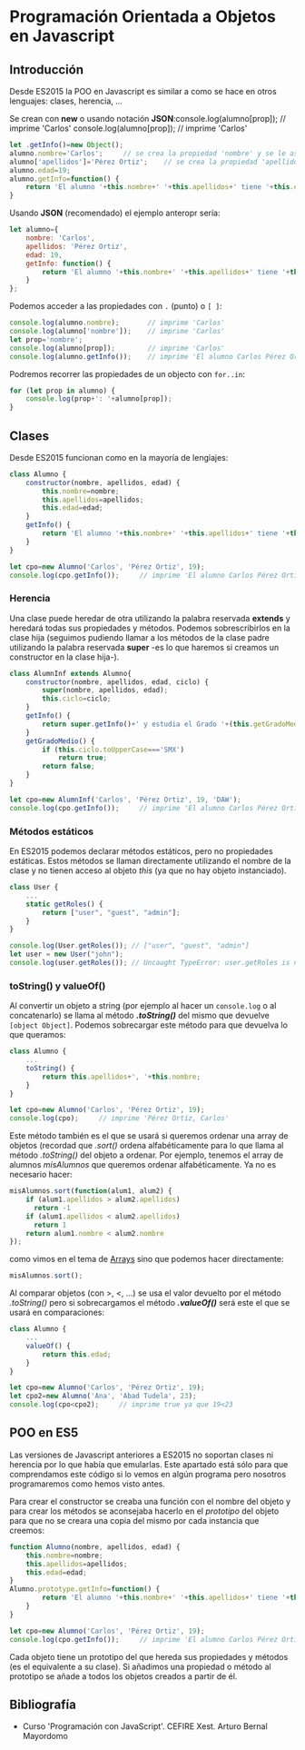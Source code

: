 # Programación Orientada a Objetos en Javascript

## Introducción
Desde ES2015 la POO en Javascript es similar a como se hace en otros lenguajes: clases, herencia, ... 

Se crean con **new** o usando notación **JSON**:console.log(alumno[prop]);        // imprime 'Carlos'
console.log(alumno[prop]);        // imprime 'Carlos'

```javascript
let .getInfo()=new Object();
alumno.nombre='Carlos';     // se crea la propiedad 'nombre' y se le asigna un valor
alumno['apellidos']='Pérez Ortiz';    // se crea la propiedad 'apellidos'
alumno.edad=19;
alumno.getInfo=function() {
    return 'El alumno '+this.nombre+' '+this.apellidos+' tiene '+this.edad+'años';
}
```

Usando **JSON** (recomendado) el ejemplo anteropr sería:
```javascript
let alumno={
    nombre: 'Carlos',
    apellidos: 'Pérez Ortiz',
    edad: 19,
    getInfo: function() {
        return 'El alumno '+this.nombre+' '+this.apellidos+' tiene '+this.edad+'años';
    }
};
```

Podemos acceder a las propiedades con `.` (punto) o `[ ]`:
```javascript
console.log(alumno.nombre);       // imprime 'Carlos'
console.log(alumno['nombre']);    // imprime 'Carlos'
let prop='nombre';
console.log(alumno[prop]);        // imprime 'Carlos'
console.log(alumno.getInfo());    // imprime 'El alumno Carlos Pérez Ortíz tiene 19 años'
```

Podremos recorrer las propiedades de un objecto con `for..in`:
```javascript
for (let prop in alumno) {
    console.log(prop+': '+alumno[prop]);
}
```

## Clases
Desde ES2015 funcionan como en la mayoría de lengiajes:
```javascript
class Alumno {
    constructor(nombre, apellidos, edad) {
        this.nombre=nombre;
        this.apellidos=apellidos;
        this.edad=edad;
    }
    getInfo() {
        return 'El alumno '+this.nombre+' '+this.apellidos+' tiene '+this.edad+' años';
    }
}

let cpo=new Alumno('Carlos', 'Pérez Ortiz', 19);
console.log(cpo.getInfo());     // imprime 'El alumno Carlos Pérez Ortíz tiene 19 años'
```

### Herencia
Una clase puede heredar de otra utilizando la palabra reservada **extends** y heredará todas sus propiedades y métodos. Podemos sobrescribirlos en la clase hija (seguimos pudiendo llamar a los métodos de la clase padre utilizando la palabra reservada **super** -es lo que haremos si creamos un constructor en la clase hija-).
```javascript
class AlumnInf extends Alumno{
    constructor(nombre, apellidos, edad, ciclo) {
        super(nombre, apellidos, edad);
        this.ciclo=ciclo;
    }
    getInfo() {
        return super.getInfo()+' y estudia el Grado '+(this.getGradoMedio?'Medio':'Superior')+' de '+this.ciclo;
    }
    getGradoMedio() {
        if (this.ciclo.toUpperCase==='SMX')
            return true;
        return false;
    }
}

let cpo=new AlumnInf('Carlos', 'Pérez Ortiz', 19, 'DAW');
console.log(cpo.getInfo());     // imprime 'El alumno Carlos Pérez Ortíz tiene 19 años y estudia el Grado Superior de DAW'
```

### Métodos estáticos
En ES2015 podemos declarar métodos estáticos, pero no propiedades estáticas. Estos métodos se llaman directamente utilizando el nombre de la clase y no tienen acceso al objeto _this_ (ya que no hay objeto instanciado).
```javascript
class User {
    ...
    static getRoles() {
        return ["user", "guest", "admin"];
    }
}

console.log(User.getRoles()); // ["user", "guest", "admin"]
let user = new User("john");
console.log(user.getRoles()); // Uncaught TypeError: user.getRoles is not a function
```

### toString() y valueOf()
Al convertir un objeto a string (por ejemplo al hacer un `console.log` o al concatenarlo) se llama al método **_.toString()_** del mismo que devuelve `[object Object]`. Podemos sobrecargar este método para que devuelva lo que queramos:
```javascript
class Alumno {
    ...
    toString() {
        return this.apellidos+', '+this.nombre;
    }
}

let cpo=new Alumno('Carlos', 'Pérez Ortiz', 19);
console.log(cpo);     // imprime 'Pérez Ortíz, Carlos'
```

Este método también es el que se usará si queremos ordenar una array de objetos (recordad que _.sort()_ ordena alfabéticamente para lo que llama al método _.toString()_ del objeto a ordenar. Por ejemplo, tenemos el array de alumnos _misAlumnos_ que queremos ordenar alfabéticamente. Ya no es necesario hacer:
```javascript
misAlumnos.sort(function(alum1, alum2) {
    if (alum1.apellidos > alum2.apellidos)
      return -1
    if (alum1.apellidos < alum2.apellidos)
      return 1
    return alum1.nombre < alum2.nombre
});   
```
como vimos en el tema de [Arrays](./02-arrays.md) sino que podemos hacer directamente:
```javascript
misAlumnos.sort();   
```
Al comparar objetos (con >, <, ...) se usa el valor devuelto por el método _.toString()_ pero si sobrecargamos el método **_.valueOf()_** será este el que se usará en comparaciones:
```javascript
class Alumno {
    ...
    valueOf() {
        return this.edad;
    }
}

let cpo=new Alumno('Carlos', 'Pérez Ortiz', 19);
let cpo2=new Alumno('Ana', 'Abad Tudela', 23);
console.log(cpo<cpo2);     // imprime true ya que 19<23
```

## POO en ES5
Las versiones de Javascript anteriores a ES2015 no soportan clases ni herencia por lo que había que emularlas. Este apartado está sólo para que comprendamos este código si lo vemos en algún programa pero nosotros programaremos como hemos visto antes.

Para crear el constructor se creaba una función con el nombre del objeto y para crear los métodos se aconsejaba hacerlo en el _prototipo_ del objeto para que no se creara una copia del mismo por cada instancia que creemos:
```javascript
function Alumno(nombre, apellidos, edad) {
    this.nombre=nombre;
    this.apellidos=apellidos;
    this.edad=edad;
}
Alumno.prototype.getInfo=function() {
        return 'El alumno '+this.nombre+' '+this.apellidos+' tiene '+this.edad+' años';
    }
}

let cpo=new Alumno('Carlos', 'Pérez Ortiz', 19);
console.log(cpo.getInfo());     // imprime 'El alumno Carlos Pérez Ortíz tiene 19 años'
```

Cada objeto tiene un prototipo del que hereda sus propiedades y métodos (es el equivalente a su clase). Si añadimos una propiedad o método al prototipo se añade a todos los objetos creados a partir de él.

## Bibliografía
* Curso 'Programación con JavaScript'. CEFIRE Xest. Arturo Bernal Mayordomo
